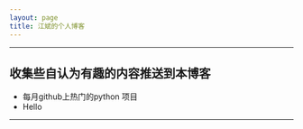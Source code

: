 ```yaml
---
layout: page
title: 江斌的个人博客
---
```

---

## 收集些自认为有趣的内容推送到本博客

- 每月github上热门的python 项目 
- Hello
---
